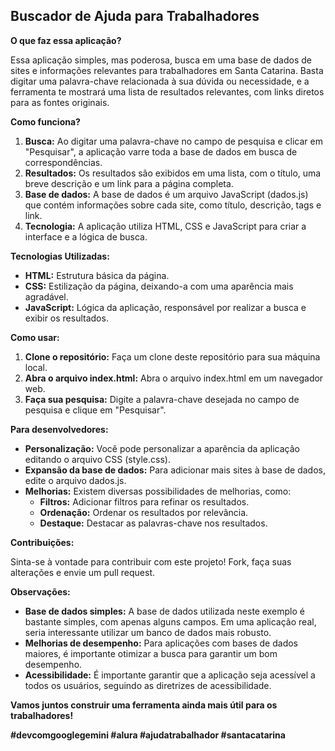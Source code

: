## **Buscador de Ajuda para Trabalhadores** 

**O que faz essa aplicação?**

Essa aplicação simples, mas poderosa, busca em uma base de dados de sites e informações relevantes para trabalhadores em Santa Catarina. Basta digitar uma palavra-chave relacionada à sua dúvida ou necessidade, e a ferramenta te mostrará uma lista de resultados relevantes, com links diretos para as fontes originais.

**Como funciona?**

1. **Busca:** Ao digitar uma palavra-chave no campo de pesquisa e clicar em "Pesquisar", a aplicação varre toda a base de dados em busca de correspondências.
2. **Resultados:** Os resultados são exibidos em uma lista, com o título, uma breve descrição e um link para a página completa.
3. **Base de dados:** A base de dados é um arquivo JavaScript (dados.js) que contém informações sobre cada site, como título, descrição, tags e link.
4. **Tecnologia:** A aplicação utiliza HTML, CSS e JavaScript para criar a interface e a lógica de busca.

**Tecnologias Utilizadas:**

* **HTML:** Estrutura básica da página.
* **CSS:** Estilização da página, deixando-a com uma aparência mais agradável.
* **JavaScript:** Lógica da aplicação, responsável por realizar a busca e exibir os resultados.

**Como usar:**

1. **Clone o repositório:** Faça um clone deste repositório para sua máquina local.
2. **Abra o arquivo index.html:** Abra o arquivo index.html em um navegador web.
3. **Faça sua pesquisa:** Digite a palavra-chave desejada no campo de pesquisa e clique em "Pesquisar".

**Para desenvolvedores:**

* **Personalização:** Você pode personalizar a aparência da aplicação editando o arquivo CSS (style.css).
* **Expansão da base de dados:** Para adicionar mais sites à base de dados, edite o arquivo dados.js.
* **Melhorias:** Existem diversas possibilidades de melhorias, como:
    * **Filtros:** Adicionar filtros para refinar os resultados.
    * **Ordenação:** Ordenar os resultados por relevância.
    * **Destaque:** Destacar as palavras-chave nos resultados.

**Contribuições:**

Sinta-se à vontade para contribuir com este projeto! Fork, faça suas alterações e envie um pull request.

**Observações:**

* **Base de dados simples:** A base de dados utilizada neste exemplo é bastante simples, com apenas alguns campos. Em uma aplicação real, seria interessante utilizar um banco de dados mais robusto.
* **Melhorias de desempenho:** Para aplicações com bases de dados maiores, é importante otimizar a busca para garantir um bom desempenho.
* **Acessibilidade:** É importante garantir que a aplicação seja acessível a todos os usuários, seguindo as diretrizes de acessibilidade.

**Vamos juntos construir uma ferramenta ainda mais útil para os trabalhadores!**

**#devcomgooglegemini #alura #ajudatrabalhador #santacatarina**
